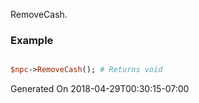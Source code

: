 RemoveCash.
### Example

```perl

$npc->RemoveCash(); # Returns void
```


Generated On 2018-04-29T00:30:15-07:00
